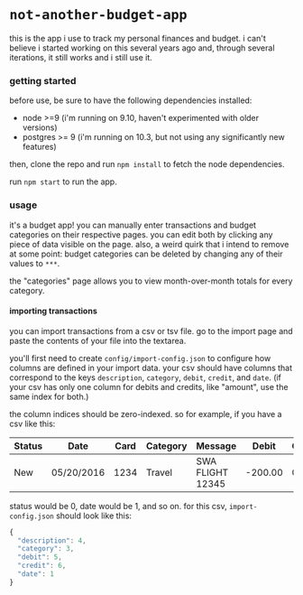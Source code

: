 # `not-another-budget-app`

this is the app i use to track my personal finances and budget. i can't believe i started working on this several years ago and, through several iterations, it still works and i still use it.

### getting started

before use, be sure to have the following dependencies installed:

- node >=9 (i'm running on 9.10, haven't experimented with older versions)
- postgres >= 9 (i'm running on 10.3, but not using any significantly new features)

then, clone the repo and run `npm install` to fetch the node dependencies.

run `npm start` to run the app.

### usage

it's a budget app! you can manually enter transactions and budget categories on their respective pages. you can edit both by clicking any piece of data visible on the page. also, a weird quirk that i intend to remove at some point: budget categories can be deleted by changing any of their values to `***`.

the "categories" page allows you to view month-over-month totals for every category.

#### importing transactions

you can import transactions from a csv or tsv file. go to the import page and paste the contents of your file into the textarea.

you'll first need to create `config/import-config.json` to configure how columns are defined in your import data. your csv should have columns that correspond to the keys `description`, `category`, `debit`, `credit`, and `date`. (if your csv has only one column for debits and credits, like "amount", use the same index for both.)

the column indices should be zero-indexed. so for example, if you have a csv like this:

| Status | Date       | Card | Category | Message          | Debit   | Credit |
| ------ | ---------- | ---- | -------- | ---------------- | ------- | ------ |
| New    | 05/20/2016 | 1234 | Travel   | SWA FLIGHT 12345 | -200.00 | 0.00   |

status would be 0, date would be 1, and so on. for this csv, `import-config.json` should look like this:

```javascript
{
  "description": 4,
  "category": 3,
  "debit": 5,
  "credit": 6,
  "date": 1
}
```
